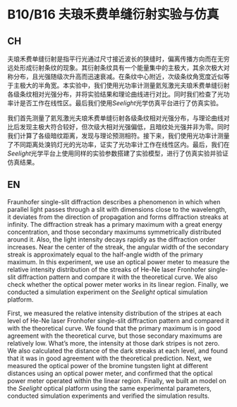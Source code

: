 # B10/B16 夫琅禾费单缝衍射实验与仿真

## CH

夫琅禾费单缝衍射是指平行光通过尺寸接近波长的狭缝时，偏离传播方向而在无穷远处形成衍射条纹的现象。其衍射条纹具有一个能量集中的主极大，其余次极大对称分布，且光强随级次升高而迅速衰减。在条纹中心附近，次级条纹角宽度近似等于主极大的半角宽。本实验中，我们使用光功率计测量氦氖激光夫琅禾费单缝衍射各级条纹相对光强分布，并将实验结果和理论曲线进行对比。同时我们检查了光功率计是否工作在线性区。最后我们使用$Seelight$光学仿真平台进行了仿真实验。

我们首先测量了氦氖激光夫琅禾费单缝衍射各级条纹相对光强分布，与理论曲线对比后发现主极大符合较好，但次级大相对光强偏低，且暗纹处光强并非为零。同时我们计算了各级暗纹距离，发现与理论预测相符。接下来，我们使用光功率计测量了不同距离处溴钨灯光的光功率，证实了光功率计工作在线性区内。最后，我们在$Seelight$光学平台上使用同样的实验参数搭建了实验模型，进行了仿真实验并验证仿真结果。

## EN

Fraunhofer single-slit diffraction describes a phenomenon in which when parallel light passes through a slit with dimensions close to the wavelength, it deviates from the direction of propagation and forms diffraction streaks at infinity. The diffraction streak has a primary maximum with a great energy concentration, and those secondary maximums symmetrically distributed around it. Also, the light intensity decays rapidly as the diffraction order increases. Near the center of the streak, the angular width of the secondary streak is approximately equal to the half-angle width of the primary maximum. In this experiment, we use an optical power meter to measure the relative intensity distribution of the streaks of He-Ne laser Fronhofer single-slit diffraction pattern and compare it with the theoretical curve. We also check whether the optical power meter works in its linear region. Finally, we conducted a simulation experiment on the $Seelight$ optical simulation platform.

First, we measured the relative intensity distribution of the stripes at each level of He-Ne laser Fronhofer single-slit diffraction pattern and compared it with the theoretical curve. We found that the primary maximum is in good agreement with the theoretical curve, but those secondary maximums are relatively low. What’s more, the intensity at those dark stripes is not zero. We also calculated the  distance of the dark streaks at each level, and found that it was in good agreement with the theoretical prediction. Next, we measured the optical power of the bromine tungsten light at different distances using an optical power meter, and confirmed that the optical power meter operated within the linear region. Finally, we built an model on the $Seelight$ optical platform using the same experimental parameters, conducted simulation experiments and verified the simulation results.

